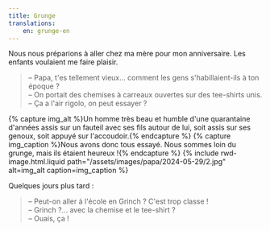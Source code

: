 ```yaml
---
title: Grunge
translations:
    en: grunge-en
---
```


Nous nous préparions à aller chez ma mère pour mon anniversaire. Les enfants voulaient me faire plaisir.

> – Papa, t'es tellement vieux... comment les gens s'habillaient-ils à ton époque ?  
> – On portait des chemises à carreaux ouvertes sur des tee-shirts unis.  
> – Ça a l'air rigolo, on peut essayer ?

{% capture img_alt %}Un homme très beau et humble d'une quarantaine d'années assis sur un fauteil avec ses fils autour de lui, soit assis sur ses genoux, soit appuyé sur l'accoudoir.{% endcapture %} {% capture img_caption %}Nous avons donc tous essayé. Nous sommes loin du grunge, mais ils étaient heureux !{% endcapture %} {% include rwd-image.html.liquid
path="/assets/images/papa/2024-05-29/2.jpg"
alt=img_alt
caption=img_caption
%}

Quelques jours plus tard :

> – Peut-on aller à l'école en Grinch ? C'est trop classe !  
> – Grinch ?... avec la chemise et le tee-shirt ?  
> – Ouais, ça !


